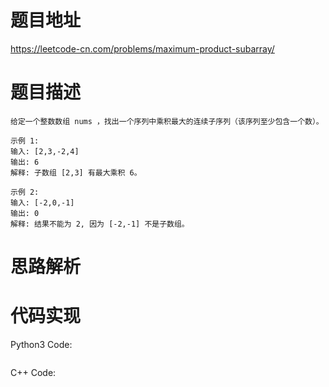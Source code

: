 # **题目地址**
https://leetcode-cn.com/problems/maximum-product-subarray/
# **题目描述**
```
给定一个整数数组 nums ，找出一个序列中乘积最大的连续子序列（该序列至少包含一个数）。

示例 1:
输入: [2,3,-2,4]
输出: 6
解释: 子数组 [2,3] 有最大乘积 6。

示例 2:
输入: [-2,0,-1]
输出: 0
解释: 结果不能为 2, 因为 [-2,-1] 不是子数组。
```
# **思路解析**
# **代码实现**
Python3 Code:
```

```
C++ Code:
```

```
